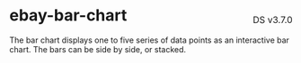 <h1 style='display: flex; justify-content: space-between; align-items: center;'>
    <span>
        ebay-bar-chart
    </span>
    <span style='font-weight: normal; font-size: medium; margin-bottom: -15px;'>
        DS v3.7.0
    </span>
</h1>

The bar chart displays one to five series of data points as an interactive bar chart. The bars can be side by side, or stacked.
